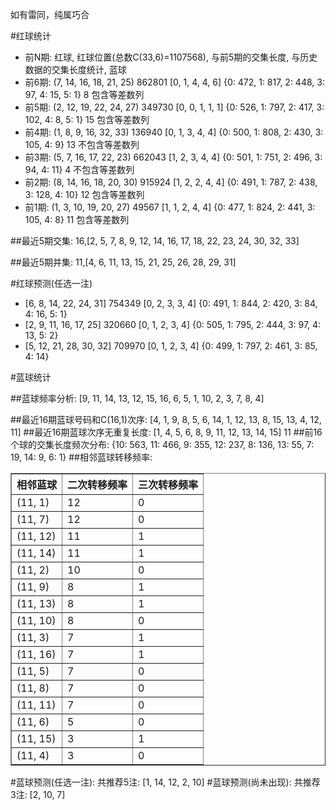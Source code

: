 <!-- 
.. title: 双色球2015112期(2015-09-24)数据分析报告
.. slug: slott-2015112-2015-09-24-report
.. date: 2015-09-25 08:00:00 UTC+08:00
.. tags: Lottery
.. link: 
.. description: 
.. type: text
-->

如有雷同，纯属巧合

<!-- TEASER_END-->

#红球统计

- 前N期: 红球, 红球位置(总数C(33,6)=1107568), 与前5期的交集长度, 与历史数据的交集长度统计, 蓝球
- 前6期: (7, 14, 16, 18, 21, 25) 862801 [0, 1, 4, 4, 6] {0: 472, 1: 817, 2: 448, 3: 97, 4: 15, 5: 1} 8 包含等差数列
- 前5期: (2, 12, 19, 22, 24, 27) 349730 [0, 0, 1, 1, 1] {0: 526, 1: 797, 2: 417, 3: 102, 4: 8, 5: 1} 15 包含等差数列
- 前4期: (1, 8, 9, 16, 32, 33) 136940 [0, 1, 3, 4, 4] {0: 500, 1: 808, 2: 430, 3: 105, 4: 9} 13 不包含等差数列
- 前3期: (5, 7, 16, 17, 22, 23) 662043 [1, 2, 3, 4, 4] {0: 501, 1: 751, 2: 496, 3: 94, 4: 11} 4 不包含等差数列
- 前2期: (8, 14, 16, 18, 20, 30) 915924 [1, 2, 2, 4, 4] {0: 491, 1: 787, 2: 438, 3: 128, 4: 10} 12 包含等差数列
- 前1期: (1, 3, 10, 19, 20, 27) 49567 [1, 1, 2, 4, 4] {0: 477, 1: 824, 2: 441, 3: 105, 4: 8} 11 包含等差数列

##最近5期交集:
16,[2, 5, 7, 8, 9, 12, 14, 16, 17, 18, 22, 23, 24, 30, 32, 33]

##最近5期并集:
11,[4, 6, 11, 13, 15, 21, 25, 26, 28, 29, 31]

#红球预测(任选一注)

- [6, 8, 14, 22, 24, 31] 754349 [0, 2, 3, 3, 4] {0: 491, 1: 844, 2: 420, 3: 84, 4: 16, 5: 1}
- [2, 9, 11, 16, 17, 25] 320660 [0, 1, 2, 3, 4] {0: 505, 1: 795, 2: 444, 3: 97, 4: 13, 5: 2}
- [5, 12, 21, 28, 30, 32] 709970 [0, 1, 2, 3, 4] {0: 499, 1: 797, 2: 461, 3: 85, 4: 14}

#蓝球统计

##蓝球频率分析:
[9, 11, 14, 13, 12, 15, 16, 6, 5, 1, 10, 2, 3, 7, 8, 4]

##最近16期蓝球号码和C(16,1)次序:
[4, 1, 9, 8, 5, 6, 14, 1, 12, 13, 8, 15, 13, 4, 12, 11]
##最近16期蓝球次序无重复长度:
[1, 4, 5, 6, 8, 9, 11, 12, 13, 14, 15] 11
##前16个球的交集长度频次分布:
{10: 563, 11: 466, 9: 355, 12: 237, 8: 136, 13: 55, 7: 19, 14: 9, 6: 1}
##相邻蓝球转移频率:
<table border="1" class="table table-striped dataframe">
  <thead>
    <tr style="text-align: right;">
      <th>相邻蓝球</th>
      <th>二次转移频率</th>
      <th>三次转移频率</th>
    </tr>
  </thead>
  <tbody>
    <tr>
      <td>(11, 1)</td>
      <td>12</td>
      <td>0</td>
    </tr>
    <tr>
      <td>(11, 7)</td>
      <td>12</td>
      <td>0</td>
    </tr>
    <tr>
      <td>(11, 12)</td>
      <td>11</td>
      <td>1</td>
    </tr>
    <tr>
      <td>(11, 14)</td>
      <td>11</td>
      <td>1</td>
    </tr>
    <tr>
      <td>(11, 2)</td>
      <td>10</td>
      <td>0</td>
    </tr>
    <tr>
      <td>(11, 9)</td>
      <td>8</td>
      <td>1</td>
    </tr>
    <tr>
      <td>(11, 13)</td>
      <td>8</td>
      <td>1</td>
    </tr>
    <tr>
      <td>(11, 10)</td>
      <td>8</td>
      <td>0</td>
    </tr>
    <tr>
      <td>(11, 3)</td>
      <td>7</td>
      <td>1</td>
    </tr>
    <tr>
      <td>(11, 16)</td>
      <td>7</td>
      <td>1</td>
    </tr>
    <tr>
      <td>(11, 5)</td>
      <td>7</td>
      <td>0</td>
    </tr>
    <tr>
      <td>(11, 8)</td>
      <td>7</td>
      <td>0</td>
    </tr>
    <tr>
      <td>(11, 11)</td>
      <td>7</td>
      <td>0</td>
    </tr>
    <tr>
      <td>(11, 6)</td>
      <td>5</td>
      <td>0</td>
    </tr>
    <tr>
      <td>(11, 15)</td>
      <td>3</td>
      <td>1</td>
    </tr>
    <tr>
      <td>(11, 4)</td>
      <td>3</td>
      <td>0</td>
    </tr>
  </tbody>
</table>
#蓝球预测(任选一注):
共推荐5注: [1, 14, 12, 2, 10]
#蓝球预测(尚未出现):
共推荐3注: [2, 10, 7]


